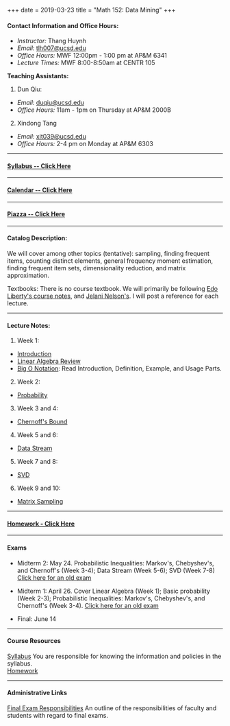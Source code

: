 
+++
date = 2019-03-23
title = "Math 152: Data Mining"
+++

#### Contact Information and Office Hours:  

  * *Instructor:* Thang Huynh  
  * *Email:* <tlh007@ucsd.edu>    
  * *Office Hours:* MWF 12:00pm - 1:00 pm at AP&M 6341
  * *Lecture Times:* 	MWF	8:00-8:50am at CENTR 105

[email]: mailto:tlh007@ucsd.edu

**Teaching Assistants:**

1. Dun Qiu:  
  * *Email:* <duqiu@ucsd.edu>  
  * *Office Hours:* 11am - 1pm on Thursday at AP&M 2000B
2. Xindong Tang  
  * *Email:* <xit039@ucsd.edu>
  * *Office Hours:* 2-4 pm on Monday at AP&M 6303
--- 

#### [Syllabus -- Click Here](https://www.thanghuynh.io/teaching/math152_spring19/syllabus)

---

#### [Calendar -- Click Here](https://www.thanghuynh.io/teaching/math152_spring19/calendar)

--- 
#### [Piazza -- Click Here](https://www.piazza.com/ucsd/spring2019/math152)

---
#### Catalog Description: 
We will cover among other topics (tentative): sampling, finding frequent items, counting distinct elements, general frequency moment estimation, finding frequent item sets, dimensionality reduction, and matrix approximation.

Textbooks: There is no course textbook. We will primarily be following [Edo Liberty's course notes](https://edoliberty.github.io/datamining2013a.html), and [Jelani Nelson's](https://www.sketchingbigdata.org/). I will post a reference for each lecture.


---
#### Lecture Notes:   

1. Week 1:  
  * [Introduction](https://www.thanghuynh.io/teaching/math152_spring19/Math152_Intro.pdf)  
  * [Linear Algebra Review](https://www.thanghuynh.io/teaching/math152_spring19/Math152_Lecture1.pdf)  
  * [Big O Notation](https://en.wikipedia.org/wiki/Big_O_notation): Read Introduction, Definition, Example, and Usage Parts.
  
2. Week 2:  
  * [Probability](https://www.thanghuynh.io/teaching/math152_winter19/Math152_Lecture3_Probability.pdf)

3. Week 3 and 4:  
  * [Chernoff's Bound](https://www.thanghuynh.io/teaching/math152_winter19/Math152_Lecture3_ChernoffBound.pdf)
  
4. Week 5 and 6:
  * [Data Stream](https://www.thanghuynh.io/teaching/math152_spring19/Math152_Lecture4.pdf)

5. Week 7 and 8:
  * [SVD](https://www.thanghuynh.io/teaching/math152_winter19/Math152_Lecture5_SVD.pdf)  
  
6. Week 9 and 10:
  * [Matrix Sampling](https://www.thanghuynh.io/teaching/math152_winter19/Math152_Lecture6_MatrixSampling.pdf)
  
---

#### [Homework - Click Here](https://www.thanghuynh.io/teaching/math152_spring19/homework/)

---   

#### Exams

  * Midterm 2: May 24. Probabilistic Inequalities: Markov's, Chebyshev's, and Chernoff's (Week 3-4); Data Stream (Week 5-6); SVD (Week 7-8) [Click here for an old exam](https://www.thanghuynh.io/teaching/math152_spring19/Midterm2_VerA.pdf)    
  
  * Midterm 1: April 26. Cover Linear Algebra (Week 1); Basic probability (Week 2-3); Probabilistic Inequalities: Markov's, Chebyshev's, and Chernoff's (Week 3-4). [Click here for an old exam](https://www.thanghuynh.io/teaching/math152_spring19/Midterm_VerA.pdf)    
  
  * Final: June 14

---  

#### Course Resources

[Syllabus](https://www.thanghuynh.io/teaching/math152_spring19/syllabus) You are responsible for knowing the information and policies in the syllabus.  
[Homework](https://www.thanghuynh.io/teaching/math152_spring19/homework/)


---  

#### Administrative Links  
[Final Exam Responsibilities](http://blink.ucsd.edu/Blink/External/Topics/How_To/0,1260,17998,00.html) An outline of the responsibilities of faculty and students
with regard to final exams.


